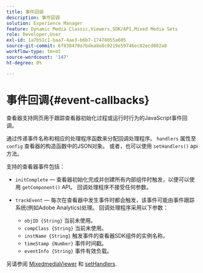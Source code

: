 ```yaml
---
title: 事件回调
description: 事件回调
solution: Experience Manager
feature: Dynamic Media Classic,Viewers,SDK/API,Mixed Media Sets
role: Developer,User
exl-id: 1a7b51c1-baa7-4ae3-b6b7-17478055a605
source-git-commit: 6f838470a7bdea8e8c0219e59746ec82ecd802a8
workflow-type: tm+mt
source-wordcount: '147'
ht-degree: 0%

---
```


# 事件回调{#event-callbacks}

查看器支持网页用于跟踪查看器初始化过程或运行时行为的JavaScript事件回调。

通过传递事件名称和相应的处理程序函数来分配回调处理程序。 `handlers` 属性至 `config` 查看器的构造函数中的JSON对象。 或者，也可以使用 `setHandlers()` api方法。

支持的查看器事件包括：

* `initComplete`  — 查看器初始化完成并创建所有内部组件时触发，以便可以使用 `getComponent()` API。 回调处理程序不接受任何参数。

* `trackEvent`  — 每次在查看器中发生事件时都会触发，该事件可能由事件跟踪系统(例如Adobe Analytics)处理。 回调处理程序采用以下参数：

   * `objID {String}` 当前未使用。
   * `compClass {String}` 当前未使用。
   * `instName {String}` 触发事件的查看器SDK组件的实例名称。
   * `timeStamp {Number}` 事件时间戳。
   * `eventInfo {String}` 事件有效负载。

另请参阅 [MixedmediaViewer](../../c-html5-s7-aem-asset-viewers/c-html5-mixedmedia-viewer-about/c-html5-mixedmedia-viewer-javascriptapiref/r-html5-mixedmedia-javascriptapiref-mixedmediaviewer.md#reference-59b70dd7b58c43059bd85e3295441195) 和 [setHandlers](../../c-html5-s7-aem-asset-viewers/c-html5-mixedmedia-viewer-about/c-html5-mixedmedia-viewer-javascriptapiref/r-html5-mixedmedia-javascriptapiref-sethandlers.md#reference-09523cf4f448400b83f7906688368bf3).
